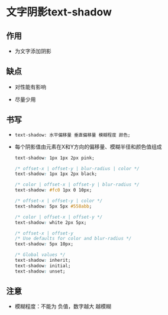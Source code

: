 # 文字阴影text-shadow

## 作用

- 为文字添加阴影

## 缺点

- 对性能有影响

- 尽量少用

## 书写

- `text-shadow: 水平偏移量 垂直偏移量 模糊程度 颜色;`

- 每个阴影值由元素在X和Y方向的偏移量、模糊半径和颜色值组成

    ```css
    text-shadow: 1px 1px 2px pink;
    ```

    ```css
    /* offset-x | offset-y | blur-radius | color */
    text-shadow: 1px 1px 2px black;

    /* color | offset-x | offset-y | blur-radius */
    text-shadow: #fc0 1px 0 10px;

    /* offset-x | offset-y | color */
    text-shadow: 5px 5px #558abb;

    /* color | offset-x | offset-y */
    text-shadow: white 2px 5px;

    /* offset-x | offset-y
    /* Use defaults for color and blur-radius */
    text-shadow: 5px 10px;

    /* Global values */
    text-shadow: inherit;
    text-shadow: initial;
    text-shadow: unset;
    ```

## 注意

- 模糊程度：不能为 负值，数字越大 越模糊
